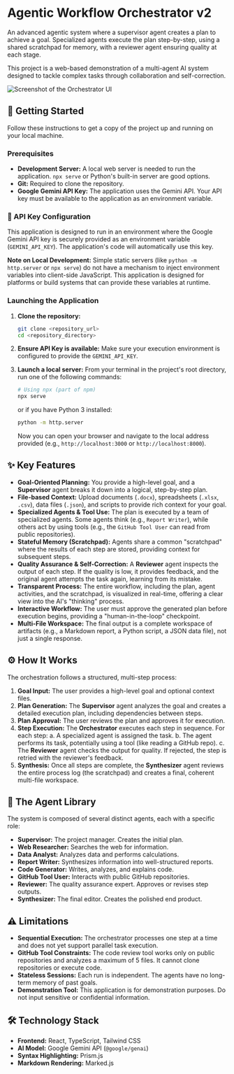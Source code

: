 
# Agentic Workflow Orchestrator v2

An advanced agentic system where a supervisor agent creates a plan to achieve a goal. Specialized agents execute the plan step-by-step, using a shared scratchpad for memory, with a reviewer agent ensuring quality at each stage.

This project is a web-based demonstration of a multi-agent AI system designed to tackle complex tasks through collaboration and self-correction.

![Screenshot of the Orchestrator UI](https://storage.googleapis.com/aistudio-project-manager-prod/gallery/2469493a10594396b27d3536341235b6/thumbnail.png)

## 🚀 Getting Started

Follow these instructions to get a copy of the project up and running on your local machine.

### Prerequisites

- **Development Server:** A local web server is needed to run the application. `npx serve` or Python's built-in server are good options.
- **Git:** Required to clone the repository.
- **Google Gemini API Key:** The application uses the Gemini API. Your API key must be available to the application as an environment variable.

### 🔑 API Key Configuration

This application is designed to run in an environment where the Google Gemini API key is securely provided as an environment variable (`GEMINI_API_KEY`). The application's code will automatically use this key.

**Note on Local Development:** Simple static servers (like `python -m http.server` or `npx serve`) do not have a mechanism to inject environment variables into client-side JavaScript. This application is designed for platforms or build systems that can provide these variables at runtime.

### Launching the Application

1. **Clone the repository:**

    ```bash
    git clone <repository_url>
    cd <repository_directory>
    ```

2. **Ensure API Key is available:**
    Make sure your execution environment is configured to provide the `GEMINI_API_KEY`.

3. **Launch a local server:**
    From your terminal in the project's root directory, run one of the following commands:

    ```bash
    # Using npx (part of npm)
    npx serve
    ```

    or if you have Python 3 installed:

    ```bash
    python -m http.server
    ```

    Now you can open your browser and navigate to the local address provided (e.g., `http://localhost:3000` or `http://localhost:8000`).

## ✨ Key Features

- **Goal-Oriented Planning:** You provide a high-level goal, and a **Supervisor** agent breaks it down into a logical, step-by-step plan.
- **File-based Context:** Upload documents (`.docx`), spreadsheets (`.xlsx`, `.csv`), data files (`.json`), and scripts to provide rich context for your goal.
- **Specialized Agents & Tool Use:** The plan is executed by a team of specialized agents. Some agents think (e.g., `Report Writer`), while others act by using tools (e.g., the `GitHub Tool User` can read from public repositories).
- **Stateful Memory (Scratchpad):** Agents share a common "scratchpad" where the results of each step are stored, providing context for subsequent steps.
- **Quality Assurance & Self-Correction:** A **Reviewer** agent inspects the output of each step. If the quality is low, it provides feedback, and the original agent attempts the task again, learning from its mistake.
- **Transparent Process:** The entire workflow, including the plan, agent activities, and the scratchpad, is visualized in real-time, offering a clear view into the AI's "thinking" process.
- **Interactive Workflow:** The user must approve the generated plan before execution begins, providing a "human-in-the-loop" checkpoint.
- **Multi-File Workspace:** The final output is a complete workspace of artifacts (e.g., a Markdown report, a Python script, a JSON data file), not just a single response.

## ⚙️ How It Works

The orchestration follows a structured, multi-step process:

1. **Goal Input:** The user provides a high-level goal and optional context files.
2. **Plan Generation:** The **Supervisor** agent analyzes the goal and creates a detailed execution plan, including dependencies between steps.
3. **Plan Approval:** The user reviews the plan and approves it for execution.
4. **Step Execution:** The **Orchestrator** executes each step in sequence. For each step:
    a. A specialized agent is assigned the task.
    b. The agent performs its task, potentially using a tool (like reading a GitHub repo).
    c. The **Reviewer** agent checks the output for quality. If rejected, the step is retried with the reviewer's feedback.
5. **Synthesis:** Once all steps are complete, the **Synthesizer** agent reviews the entire process log (the scratchpad) and creates a final, coherent multi-file workspace.

## 🤖 The Agent Library

The system is composed of several distinct agents, each with a specific role:

- **Supervisor:** The project manager. Creates the initial plan.
- **Web Researcher:** Searches the web for information.
- **Data Analyst:** Analyzes data and performs calculations.
- **Report Writer:** Synthesizes information into well-structured reports.
- **Code Generator:** Writes, analyzes, and explains code.
- **GitHub Tool User:** Interacts with public GitHub repositories.
- **Reviewer:** The quality assurance expert. Approves or revises step outputs.
- **Synthesizer:** The final editor. Creates the polished end product.

## ⚠️ Limitations

- **Sequential Execution:** The orchestrator processes one step at a time and does not yet support parallel task execution.
- **GitHub Tool Constraints:** The code review tool works only on public repositories and analyzes a maximum of 5 files. It cannot clone repositories or execute code.
- **Stateless Sessions:** Each run is independent. The agents have no long-term memory of past goals.
- **Demonstration Tool:** This application is for demonstration purposes. Do not input sensitive or confidential information.

## 🛠️ Technology Stack

- **Frontend:** React, TypeScript, Tailwind CSS
- **AI Model:** Google Gemini API (`@google/genai`)
- **Syntax Highlighting:** Prism.js
- **Markdown Rendering:** Marked.js